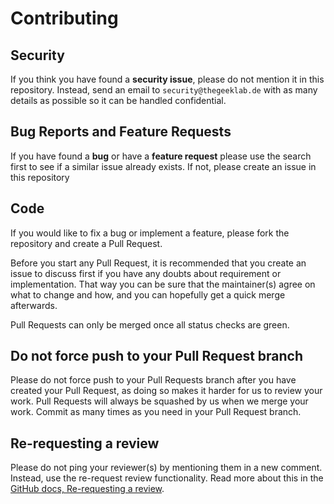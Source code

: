 # Contributing

## Security

If you think you have found a **security issue**, please do not mention it in this repository.
Instead, send an email to `security@thegeeklab.de` with as many details as possible so it can be handled confidential.

## Bug Reports and Feature Requests

If you have found a **bug** or have a **feature request** please use the search first to see if a similar issue already exists.
If not, please create an issue in this repository

## Code

If you would like to fix a bug or implement a feature, please fork the repository and create a Pull Request.

Before you start any Pull Request, it is recommended that you create an issue to discuss first if you have any
doubts about requirement or implementation. That way you can be sure that the maintainer(s) agree on what to change and how,
and you can hopefully get a quick merge afterwards.

Pull Requests can only be merged once all status checks are green.

## Do not force push to your Pull Request branch

Please do not force push to your Pull Requests branch after you have created your Pull Request, as doing so makes it harder for us to review your work.
Pull Requests will always be squashed by us when we merge your work. Commit as many times as you need in your Pull Request branch.

## Re-requesting a review

Please do not ping your reviewer(s) by mentioning them in a new comment. Instead, use the re-request review functionality.
Read more about this in the [GitHub docs, Re-requesting a review](https://docs.github.com/en/free-pro-team@latest/github/collaborating-with-issues-and-pull-requests/incorporating-feedback-in-your-pull-request#re-requesting-a-review).
